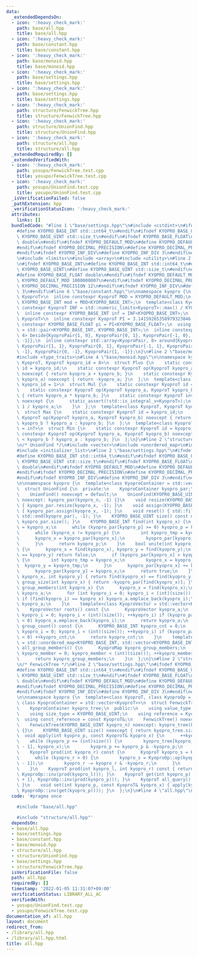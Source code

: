 ```yaml
---
data:
  _extendedDependsOn:
  - icon: ':heavy_check_mark:'
    path: base/all.hpp
    title: base/all.hpp
  - icon: ':heavy_check_mark:'
    path: base/constant.hpp
    title: base/constant.hpp
  - icon: ':heavy_check_mark:'
    path: base/monoid.hpp
    title: base/monoid.hpp
  - icon: ':heavy_check_mark:'
    path: base/settings.hpp
    title: base/settings.hpp
  - icon: ':heavy_check_mark:'
    path: base/settings.hpp
    title: base/settings.hpp
  - icon: ':heavy_check_mark:'
    path: structure/FenwickTree.hpp
    title: structure/FenwickTree.hpp
  - icon: ':heavy_check_mark:'
    path: structure/UnionFind.hpp
    title: structure/UnionFind.hpp
  - icon: ':heavy_check_mark:'
    path: structure/all.hpp
    title: structure/all.hpp
  _extendedRequiredBy: []
  _extendedVerifiedWith:
  - icon: ':heavy_check_mark:'
    path: yosupo/FenwickTree.test.cpp
    title: yosupo/FenwickTree.test.cpp
  - icon: ':heavy_check_mark:'
    path: yosupo/UnionFind.test.cpp
    title: yosupo/UnionFind.test.cpp
  _isVerificationFailed: false
  _pathExtension: hpp
  _verificationStatusIcon: ':heavy_check_mark:'
  attributes:
    links: []
  bundledCode: "#line 1 \"base/settings.hpp\"\n#include <cstdint>\n#ifndef KYOPRO_BASE_INT\n\
    #define KYOPRO_BASE_INT std::int64_t\n#endif\n#ifndef KYOPRO_BASE_UINT\n#define\
    \ KYOPRO_BASE_UINT std::size_t\n#endif\n#ifndef KYOPRO_BASE_FLOAT\n#define KYOPRO_BASE_FLOAT\
    \ double\n#endif\n#ifndef KYOPRO_DEFAULT_MOD\n#define KYOPRO_DEFAULT_MOD 1000000007\n\
    #endif\n#ifndef KYOPRO_DECIMAL_PRECISION\n#define KYOPRO_DECIMAL_PRECISION 12\n\
    #endif\n#ifndef KYOPRO_INF_DIV\n#define KYOPRO_INF_DIV 3\n#endif\n#line 2 \"base/constant.hpp\"\
    \n#include <limits>\n#include <array>\n#include <utility>\n#line 2 \"base/settings.hpp\"\
    \n#ifndef KYOPRO_BASE_INT\n#define KYOPRO_BASE_INT std::int64_t\n#endif\n#ifndef\
    \ KYOPRO_BASE_UINT\n#define KYOPRO_BASE_UINT std::size_t\n#endif\n#ifndef KYOPRO_BASE_FLOAT\n\
    #define KYOPRO_BASE_FLOAT double\n#endif\n#ifndef KYOPRO_DEFAULT_MOD\n#define\
    \ KYOPRO_DEFAULT_MOD 1000000007\n#endif\n#ifndef KYOPRO_DECIMAL_PRECISION\n#define\
    \ KYOPRO_DECIMAL_PRECISION 12\n#endif\n#ifndef KYOPRO_INF_DIV\n#define KYOPRO_INF_DIV\
    \ 3\n#endif\n#line 6 \"base/constant.hpp\"\n\nnamespace kyopro {\n  template<class\
    \ KyoproT>\n  inline constexpr KyoproT MOD = KYOPRO_DEFAULT_MOD;\n  inline constexpr\
    \ KYOPRO_BASE_INT mod = MOD<KYOPRO_BASE_INT>;\n  template<class KyoproT>\n  inline\
    \ constexpr KyoproT INF = std::numeric_limits<KyoproT>::max() / KYOPRO_INF_DIV;\n\
    \  inline constexpr KYOPRO_BASE_INT inf = INF<KYOPRO_BASE_INT>;\n  template<class\
    \ KyoproT>\n  inline constexpr KyoproT PI = 3.14159265358979323846;\n  inline\
    \ constexpr KYOPRO_BASE_FLOAT pi = PI<KYOPRO_BASE_FLOAT>;\n  using KyoproPair\
    \ = std::pair<KYOPRO_BASE_INT, KYOPRO_BASE_INT>;\n  inline constexpr std::array<KyoproPair,\
    \ 4> beside{KyoproPair{1, 0}, KyoproPair{0, 1}, KyoproPair{-1, 0}, KyoproPair{0,\
    \ -1}};\n  inline constexpr std::array<KyoproPair, 8> around{KyoproPair{1, 0},\
    \ KyoproPair{1, 1}, KyoproPair{0, 1}, KyoproPair{-1, 1}, KyoproPair{-1, 0}, KyoproPair{-1,\
    \ -1}, KyoproPair{0, -1}, KyoproPair{1, -1}};\n}\n#line 2 \"base/monoid.hpp\"\n\
    #include <type_traits>\n#line 4 \"base/monoid.hpp\"\n\nnamespace kyopro {\n  template<class\
    \ KyoproT, KyoproT kyopro_id = 0>\n  struct Plus {\n    static constexpr KyoproT\
    \ id = kyopro_id;\n    static constexpr KyoproT op(KyoproT kyopro_a, KyoproT kyopro_b)\
    \ noexcept { return kyopro_a + kyopro_b; }\n    static constexpr KyoproT inv(KyoproT\
    \ kyopro_a) noexcept { return -kyopro_a; }\n  };\n  template<class KyoproT, KyoproT\
    \ kyopro_id = 1>\n  struct Mul {\n    static constexpr KyoproT id = kyopro_id;\n\
    \    static constexpr KyoproT op(KyoproT kyopro_a, KyoproT kyopro_b) noexcept\
    \ { return kyopro_a * kyopro_b; }\n    static constexpr KyoproT inv(KyoproT kyopro_a)\
    \ noexcept {\n      static_assert(!std::is_integral_v<KyoproT>);\n      return\
    \ 1 / kyopro_a;\n    }\n  };\n  template<class KyoproT, KyoproT kyopro_id = -inf>\n\
    \  struct Max {\n    static constexpr KyoproT id = kyopro_id;\n    static constexpr\
    \ KyoproT op(KyoproT kyopro_a, KyoproT kyopro_b) noexcept { return kyopro_a >\
    \ kyopro_b ? kyopro_a : kyopro_b; }\n  };\n  template<class KyoproT, KyoproT kyopro_id\
    \ = inf>\n  struct Min {\n    static constexpr KyoproT id = kyopro_id;\n    static\
    \ constexpr KyoproT op(KyoproT kyopro_a, KyoproT kyopro_b) noexcept { return kyopro_a\
    \ < kyopro_b ? kyopro_a : kyopro_b; }\n  };\n}\n#line 2 \"structure/UnionFind.hpp\"\
    \n/* UnionFind */\n#include <vector>\n#include <unordered_map>\n#include <algorithm>\n\
    #include <initializer_list>\n#line 2 \"base/settings.hpp\"\n#ifndef KYOPRO_BASE_INT\n\
    #define KYOPRO_BASE_INT std::int64_t\n#endif\n#ifndef KYOPRO_BASE_UINT\n#define\
    \ KYOPRO_BASE_UINT std::size_t\n#endif\n#ifndef KYOPRO_BASE_FLOAT\n#define KYOPRO_BASE_FLOAT\
    \ double\n#endif\n#ifndef KYOPRO_DEFAULT_MOD\n#define KYOPRO_DEFAULT_MOD 1000000007\n\
    #endif\n#ifndef KYOPRO_DECIMAL_PRECISION\n#define KYOPRO_DECIMAL_PRECISION 12\n\
    #endif\n#ifndef KYOPRO_INF_DIV\n#define KYOPRO_INF_DIV 3\n#endif\n#line 8 \"structure/UnionFind.hpp\"\
    \n\nnamespace kyopro {\n  template<class KyoproContainer = std::vector<int>>\n\
    \  struct UnionFind {\n  private:\n    KyoproContainer kyopro_par;\n  public:\n\
    \    UnionFind() noexcept = default;\n    UnionFind(KYOPRO_BASE_UINT kyopro_n)\
    \ noexcept: kyopro_par(kyopro_n, -1) {}\n    void resize(KYOPRO_BASE_UINT kyopro_x)\
    \ { kyopro_par.resize(kyopro_x, -1); }\n    void assign(KYOPRO_BASE_UINT kyopro_x)\
    \ { kyopro_par.assign(kyopro_x, -1); }\n    void reset() { std::fill(std::begin(kyopro_par),\
    \ std::end(kyopro_par), -1); }\n    KYOPRO_BASE_UINT size() const noexcept { return\
    \ kyopro_par.size(); }\n    KYOPRO_BASE_INT find(int kyopro_x) {\n      int kyopro_p\
    \ = kyopro_x;\n      while (kyopro_par[kyopro_p] >= 0) kyopro_p = kyopro_par[kyopro_p];\n\
    \      while (kyopro_x != kyopro_p) {\n        int kyopro_tmp = kyopro_x;\n  \
    \      kyopro_x = kyopro_par[kyopro_x];\n        kyopro_par[kyopro_tmp] = kyopro_p;\n\
    \      }\n      return kyopro_p;\n    }\n    bool unite(int kyopro_x, int kyopro_y)\
    \ {\n      kyopro_x = find(kyopro_x), kyopro_y = find(kyopro_y);\n      if (kyopro_x\
    \ == kyopro_y) return false;\n      if (kyopro_par[kyopro_x] > kyopro_par[kyopro_y])\
    \ {\n        int kyopro_tmp = kyopro_x;\n        kyopro_x = kyopro_y;\n      \
    \  kyopro_y = kyopro_tmp;\n      }\n      kyopro_par[kyopro_x] += kyopro_par[kyopro_y];\n\
    \      kyopro_par[kyopro_y] = kyopro_x;\n      return true;\n    }\n    bool same(int\
    \ kyopro_x, int kyopro_y) { return find(kyopro_x) == find(kyopro_y); }\n    KYOPRO_BASE_INT\
    \ group_size(int kyopro_x) { return -kyopro_par[find(kyopro_x)]; }\n    KyoproContainer\
    \ group_members(int kyopro_x) {\n      kyopro_x = find(kyopro_x);\n      KyoproContainer\
    \ kyopro_a;\n      for (int kyopro_i = 0; kyopro_i < (int)(size()); ++kyopro_i)\
    \ if (find(kyopro_i) == kyopro_x) kyopro_a.emplace_back(kyopro_i);\n      return\
    \ kyopro_a;\n    }\n    template<class KyoproVector = std::vector<KYOPRO_BASE_INT>>\n\
    \    KyoproVector roots() const {\n      KyoproVector kyopro_a;\n      for (int\
    \ kyopro_i = 0; kyopro_i < (int)(size()); ++kyopro_i) if (kyopro_par[kyopro_i]\
    \ < 0) kyopro_a.emplace_back(kyopro_i);\n      return kyopro_a;\n    }\n    KYOPRO_BASE_INT\
    \ group_count() const {\n      KYOPRO_BASE_INT kyopro_cnt = 0;\n      for (int\
    \ kyopro_i = 0; kyopro_i < (int)(size()); ++kyopro_i) if (kyopro_par[kyopro_i]\
    \ < 0) ++kyopro_cnt;\n      return kyopro_cnt;\n    }\n    template<class KyoproMap\
    \ = std::unordered_map<KYOPRO_BASE_INT, std::vector<KYOPRO_BASE_INT>>>\n    KyoproMap\
    \ all_group_members() {\n      KyoproMap kyopro_group_members;\n      for (int\
    \ kyopro_member = 0; kyopro_member < (int)(size()); ++kyopro_member) kyopro_group_members[find(kyopro_member)].emplace_back(kyopro_member);\n\
    \      return kyopro_group_members;\n    }\n  };\n}\n#line 2 \"structure/FenwickTree.hpp\"\
    \n/* FenwickTree */\n#line 2 \"base/settings.hpp\"\n#ifndef KYOPRO_BASE_INT\n\
    #define KYOPRO_BASE_INT std::int64_t\n#endif\n#ifndef KYOPRO_BASE_UINT\n#define\
    \ KYOPRO_BASE_UINT std::size_t\n#endif\n#ifndef KYOPRO_BASE_FLOAT\n#define KYOPRO_BASE_FLOAT\
    \ double\n#endif\n#ifndef KYOPRO_DEFAULT_MOD\n#define KYOPRO_DEFAULT_MOD 1000000007\n\
    #endif\n#ifndef KYOPRO_DECIMAL_PRECISION\n#define KYOPRO_DECIMAL_PRECISION 12\n\
    #endif\n#ifndef KYOPRO_INF_DIV\n#define KYOPRO_INF_DIV 3\n#endif\n#line 7 \"structure/FenwickTree.hpp\"\
    \n\nnamespace kyopro {\n  template<class KyoproT, class KyoproOp = Plus<KyoproT>,\
    \ class KyoproContainer = std::vector<KyoproT>>\n  struct FenwickTree {\n  private:\n\
    \    KyoproContainer kyopro_tree;\n  public:\n    using value_type = KyoproT;\n\
    \    using size_type = KYOPRO_BASE_UINT;\n    using reference = KyoproT&;\n  \
    \  using const_reference = const KyoproT&;\n    FenwickTree() noexcept = default;\n\
    \    FenwickTree(KYOPRO_BASE_UINT kyopro_n) noexcept: kyopro_tree(kyopro_n, KyoproOp::id)\
    \ {}\n    KYOPRO_BASE_UINT size() noexcept { return kyopro_tree.size(); }\n  \
    \  void apply(int kyopro_p, const KyoproT& kyopro_x) {\n      ++kyopro_p;\n  \
    \    while (kyopro_p <= (int)size()) {\n        kyopro_tree[kyopro_p - 1] = KyoproOp::op(kyopro_tree[kyopro_p\
    \ - 1], kyopro_x);\n        kyopro_p += kyopro_p & -kyopro_p;\n      }\n    }\n\
    \    KyoproT prod(int kyopro_r) const {\n      KyoproT kyopro_s = KyoproOp::id;\n\
    \      while (kyopro_r > 0) {\n        kyopro_s = KyoproOp::op(kyopro_s, kyopro_tree[kyopro_r\
    \ - 1]);\n        kyopro_r -= kyopro_r & -kyopro_r;\n      }\n      return kyopro_s;\n\
    \    }\n    KyoproT prod(int kyopro_l, int kyopro_r) const { return KyoproOp::op(prod(kyopro_r),\
    \ KyoproOp::inv(prod(kyopro_l))); }\n    KyoproT get(int kyopro_p) { return KyoproOp::op(prod(kyopro_p\
    \ + 1), KyoproOp::inv(prod(kyopro_p))); }\n    KyoproT all_query() { return prod(kyopro_tree.size());\
    \ }\n    void set(int kyopro_p, const KyoproT& kyopro_x) { apply(kyopro_p, KyoproOp::op(kyopro_x,\
    \ KyoproOp::inv(get(kyopro_p)))); }\n  };\n}\n#line 4 \"all.hpp\"\n"
  code: '#pragma once

    #include "base/all.hpp"

    #include "structure/all.hpp"'
  dependsOn:
  - base/all.hpp
  - base/settings.hpp
  - base/constant.hpp
  - base/monoid.hpp
  - structure/all.hpp
  - structure/UnionFind.hpp
  - base/settings.hpp
  - structure/FenwickTree.hpp
  isVerificationFile: false
  path: all.hpp
  requiredBy: []
  timestamp: '2022-01-05 11:31:07+09:00'
  verificationStatus: LIBRARY_ALL_AC
  verifiedWith:
  - yosupo/UnionFind.test.cpp
  - yosupo/FenwickTree.test.cpp
documentation_of: all.hpp
layout: document
redirect_from:
- /library/all.hpp
- /library/all.hpp.html
title: all.hpp
---
```

